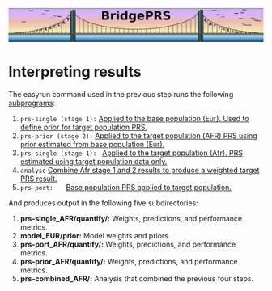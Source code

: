 ![Screenshot](img/slim/quikstart_logo3.png)

# Interpreting results 

The easyrun command used in the previous step runs the following
[subprograms](guide_pipeline.md):

1. `prs-single (stage 1):` [Applied to the base population
   (Eur). Used to define prior for target population PRS.](guide_pipeline.md#build-single)
2. `prs-prior (stage 2):` [Applied to the target population (AFR)
   PRS using prior estimated from base population (Eur).](guide_pipeline.md#prs-prior)  
3. `prs-single (stage 1): ` [Applied to the target population (Afr).
   PRS estimated using target population data only.](guide_pipeline.md#prs-single) 
4. `analyse` [Combine Afr stage 1 and 2 results to produce a weighted
   target PRS result.](guide_pipeline.md#prs-prior)
5. `prs-port:   `     [Base population PRS applied to target population.](guide_pipeline.md#prs-port) 

And produces output in the following five subdirectories: 

1. **prs-single_AFR/quantify/:** Weights, predictions, and performance metrics. 
2. **model_EUR/prior:**          Model weights and priors. 
3. **prs-port_AFR/quantify/:**   Weights, predictions, and performance metrics. 
4. **prs-prior_AFR/quantify/:**  Weights, predictions, and performance metrics. 
5. **prs-combined_AFR/:**        Analysis that combined the previous four steps. 
